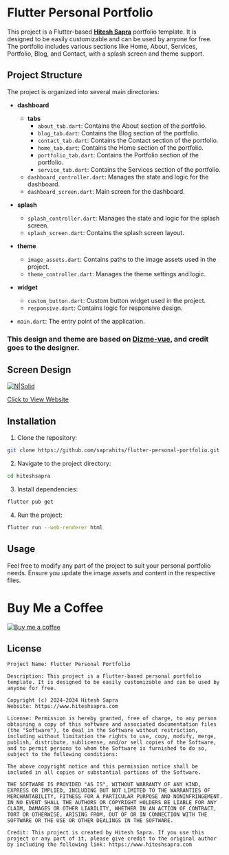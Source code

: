 # Flutter Personal Portfolio

This project is a Flutter-based **[Hitesh Sapra](https://hiteshsapra.com)** portfolio template. It is designed to be easily customizable and can be used by anyone for free. The portfolio includes various sections like Home, About, Services, Portfolio, Blog, and Contact, with a splash screen and theme support.

## Project Structure

The project is organized into several main directories:

- **dashboard**
    - **tabs**
        - `about_tab.dart`: Contains the About section of the portfolio.
        - `blog_tab.dart`: Contains the Blog section of the portfolio.
        - `contact_tab.dart`: Contains the Contact section of the portfolio.
        - `home_tab.dart`: Contains the Home section of the portfolio.
        - `portfolio_tab.dart`: Contains the Portfolio section of the portfolio.
        - `service_tab.dart`: Contains the Services section of the portfolio.
    - `dashboard_controller.dart`: Manages the state and logic for the dashboard.
    - `dashboard_screen.dart`: Main screen for the dashboard.

- **splash**
    - `splash_controller.dart`: Manages the state and logic for the splash screen.
    - `splash_screen.dart`: Contains the splash screen layout.

- **theme**
    - `image_assets.dart`: Contains paths to the image assets used in the project.
    - `theme_controller.dart`: Manages the theme settings and logic.

- **widget**
    - `custom_button.dart`: Custom button widget used in the project.
    - `responsive.dart`: Contains logic for responsive design.

- `main.dart`: The entry point of the application.

### This design and theme are based on [Dizme-vue](https://dizme-vuedizme-vue.vercel.app/intro?storefront=envato-elements), and credit goes to the designer.

## Screen Design
[![N|Solid](https://hiteshsapra.com/hiteshsapra.png)](https://hiteshsapra.com/)

[Click to View Website](https://hiteshsapra.com)

## Installation

1. Clone the repository:

```sh
git clone https://github.com/saprahits/flutter-personal-portfolio.git
```
2. Navigate to the project directory:
```sh
cd hiteshsapra
```
3. Install dependencies:
```sh
flutter pub get
```
4. Run the project:
```sh
flutter run --web-renderer html
```

## Usage
Feel free to modify any part of the project to suit your personal portfolio needs. Ensure you update the image assets and content in the respective files.

# Buy Me a Coffee

[![Buy me a coffee](https://www.buymeacoffee.com/assets/img/custom_images/yellow_img.png)](https://www.buymeacoffee.com/hiteshsapra)

## License
```
Project Name: Flutter Personal Portfolio

Description: This project is a Flutter-based personal portfolio template. It is designed to be easily customizable and can be used by anyone for free.

Copyright (c) 2024-2034 Hitesh Sapra
Website: https://www.hiteshsapra.com

License: Permission is hereby granted, free of charge, to any person obtaining a copy of this software and associated documentation files (the "Software"), to deal in the Software without restriction, including without limitation the rights to use, copy, modify, merge, publish, distribute, sublicense, and/or sell copies of the Software, and to permit persons to whom the Software is furnished to do so, subject to the following conditions:

The above copyright notice and this permission notice shall be included in all copies or substantial portions of the Software.

THE SOFTWARE IS PROVIDED "AS IS", WITHOUT WARRANTY OF ANY KIND, EXPRESS OR IMPLIED, INCLUDING BUT NOT LIMITED TO THE WARRANTIES OF MERCHANTABILITY, FITNESS FOR A PARTICULAR PURPOSE AND NONINFRINGEMENT. IN NO EVENT SHALL THE AUTHORS OR COPYRIGHT HOLDERS BE LIABLE FOR ANY CLAIM, DAMAGES OR OTHER LIABILITY, WHETHER IN AN ACTION OF CONTRACT, TORT OR OTHERWISE, ARISING FROM, OUT OF OR IN CONNECTION WITH THE SOFTWARE OR THE USE OR OTHER DEALINGS IN THE SOFTWARE.

Credit: This project is created by Hitesh Sapra. If you use this project or any part of it, please give credit to the original author by including the following link: https://www.hiteshsapra.com

```
